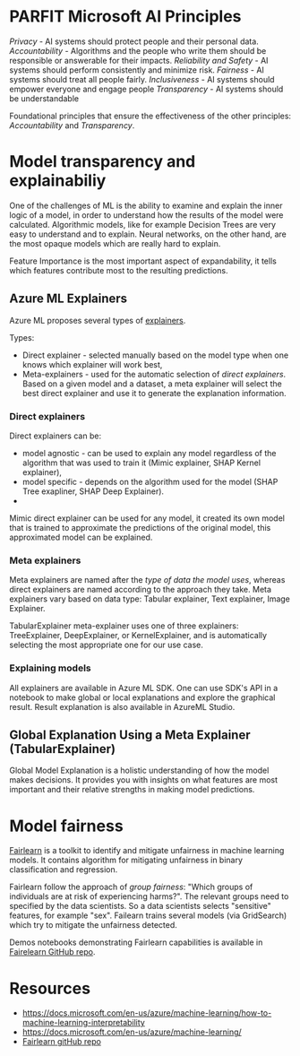 
# PARFIT Microsoft AI Principles

*Privacy* - AI systems should protect people and their personal data.
*Accountability* - Algorithms and the people who write them should be responsible or answerable for their impacts.
*Reliability and Safety* - AI systems should perform consistently and minimize risk.
*Fairness* - AI systems should treat all people fairly.
*Inclusiveness* - AI systems should empower everyone and engage people
*Transparency* - AI systems should be understandable

Foundational principles that ensure the effectiveness of the other principles: *Accountability* and *Transparency*.

# Model transparency and explainabiliy

One of the challenges of ML is the ability to examine and explain the inner logic of a model, in order to understand how the results of the model were calculated.
Algorithmic models, like for example Decision Trees are very easy to understand and to explain.
Neural networks, on the other hand, are the most opaque models which are really hard to explain.

Feature Importance is the most important aspect of expandability, it tells which features contribute most to the resulting predictions.

## Azure ML Explainers
Azure ML proposes several types of [explainers](https://docs.microsoft.com/en-us/azure/machine-learning/how-to-machine-learning-interpretability#supported-interpretability-techniques).

Types:
* Direct explainer - selected manually based on the model type when one knows which explainer will work best,
* Meta-explainers -  used for the automatic selection of *direct explainers*. Based on a given model and a dataset, a meta explainer will select the best direct explainer and use it to generate the explanation information.

### Direct explainers
Direct explainers can be:
* model agnostic - can be used to explain any model regardless of the algorithm that was used to train it (Mimic explainer, SHAP Kernel explainer),
* model specific - depends on the algorithm used for the model (SHAP Tree exapliner, SHAP Deep Explainer).
* 
Mimic direct explainer can be used for any model, it created its own model that is trained to approximate the predictions of the original model, this approximated model can be explained.

### Meta explainers
Meta explainers are named after the *type of data the model uses*, whereas direct explainers are named according to the approach they take. Meta explainers vary based on data type: Tabular explainer, Text explainer, Image Explainer.

TabularExplainer meta-explainer uses one of three explainers: TreeExplainer, DeepExplainer, or KernelExplainer, and is automatically selecting the most appropriate one for our use case.

### Explaining models

All explainers are available in Azure ML SDK. One can use SDK's API in a notebook to make global or local explanations and explore the graphical result. Result explanation is also available in AzureML Studio.

## Global Explanation Using a Meta Explainer (TabularExplainer)

Global Model Explanation is a holistic understanding of how the model makes decisions. It provides you with insights on what features are most important and their relative strengths in making model predictions.

# Model fairness

[Fairlearn](https://fairlearn.github.io/) is a toolkit to identify and mitigate unfairness in machine learning models. It contains algorithm for mitigating unfairness in binary classification and regression.

Fairlearn follow the approach of *group fairness*: "Which groups of individuals are at risk of experiencing harms?". The relevant groups need to specified by the data scientists. So a data scientists selects "sensitive" features, for example "sex".
Failearn trains several models (via GridSearch) which try to mitigate the unfairness detected.

Demos notebooks demonstrating Fairlearn capabilities is available in [Fairelearn GitHub repo](https://github.com/fairlearn/fairlearn/tree/master/notebooks).

# Resources

* https://docs.microsoft.com/en-us/azure/machine-learning/how-to-machine-learning-interpretability
* https://docs.microsoft.com/en-us/azure/machine-learning/
* [Fairlearn gitHub repo](https://github.com/fairlearn/fairlearn)